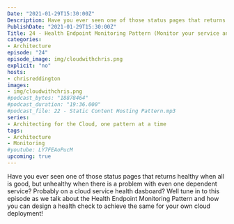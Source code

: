 ```yaml
---
Date: "2021-01-29T15:30:00Z"
Description: Have you ever seen one of those status pages that returns healthy when all is good, but unhealthy when there is a problem with even one dependent service? Probably on a cloud service health dasboard? Well tune in to this episode as we talk about the Health Endpoint Monitoring Pattern and how you can design a health check to achieve the same for your own  cloud deployment!
PublishDate: "2021-01-29T15:30:00Z"
Title: 24 - Health Endpoint Monitoring Pattern (Monitor your service and its dependencies!)
categories:
- Architecture
episode: "24"
episode_image: img/cloudwithchris.png
explicit: "no"
hosts:
- chrisreddington
images:
- img/cloudwithchris.png
#podcast_bytes: "18878464"
#podcast_duration: "19:36.000"
#podcast_file: 22 - Static Content Hosting Pattern.mp3
series:
- Architecting for the Cloud, one pattern at a time
tags:
- Architecture
- Monitoring
#youtube: LY7FEAoPucM
upcoming: true
---
```

Have you ever seen one of those status pages that returns healthy when all is good, but unhealthy when there is a problem with even one dependent service? Probably on a cloud service health dasboard? Well tune in to this episode as we talk about the Health Endpoint Monitoring Pattern and how you can design a health check to achieve the same for your own  cloud deployment!